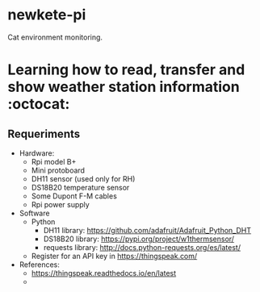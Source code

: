 # newkete-pi
Cat environment monitoring.

# Learning how to read, transfer and show weather station information :octocat:
## Requeriments
* Hardware:
    * Rpi model B+
    * Mini protoboard
    * DH11 sensor (used only for RH)
    * DS18B20 temperature sensor
    * Some Dupont F-M cables
    * Rpi power supply
* Software
    * Python
        * DH11 library: https://github.com/adafruit/Adafruit_Python_DHT
        * DS18B20 library: https://pypi.org/project/w1thermsensor/
        * requests library: http://docs.python-requests.org/es/latest/
    * Register for an API key in https://thingspeak.com/
* References:
    * https://thingspeak.readthedocs.io/en/latest
    * 